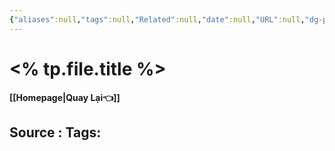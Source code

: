 ```yaml
---
{"aliases":null,"tags":null,"Related":null,"date":null,"URL":null,"dg-publish":true,"image":null,"permalink":"/Template/TEMPLATE 01/","dgPassFrontmatter":true,"noteIcon":"2","created":"2023-12-25T15:04:52.003+07:00","updated":"2024-01-31T05:55:06.000+07:00"}
---
```


# <% tp.file.title %>
**[[Homepage\|Quay Lại👈]]**

Source : 
Tags: 
---

